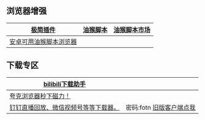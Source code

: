 ## 浏览器增强

|[极简插件](https://chrome.zzzmh.cn/)|[油猴脚本](https://chrome.zzzmh.cn/info/dhdgffkkebhmkfjojejmpbldmpobfkfo)|[油猴脚本市场](https://greasyfork.org/zh-CN/scripts)|
|-|-|-|
|[安卓可用油猴脚本浏览器](https://www.123pan.com/s/BXT9-dXMmH)|||

## 下载专区

|[bilibili下载助手](https://aming.lanzouq.com/b05ht0nqb)||
|-|-|
|[夸克浏览器秒下磁力！](https://mp.weixin.qq.com/s?__biz=Mzg4NTgwNjkyOA==&mid=2247483780&idx=1&sn=dc312643c289fc12011853a2ca93c91b&chksm=cfa203bbf8d58aad7d09c1eb29607f2d6d2cc2ce2f21b57e00b6b31f1668d72cd33b42136260#rd)||
|[钉钉直播回放、微信视频号等等下载器。](https://aming.lanzouq.com/b05i29tih)|密码:fotn [旧版客户端点我](https://thoughts.teambition.com/share/6225ba3f38a22b00414088df#6225b91c70f5b30012e05561)|




